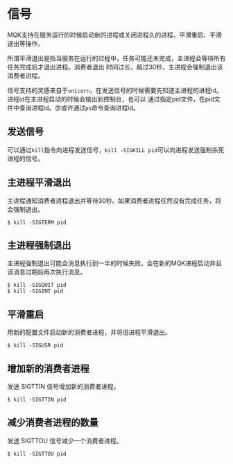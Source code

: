 信号
====

MQK支持在服务运行的时候启动新的进程或关闭进程久的进程、平滑重启、平滑退出等操作。

所谓平滑退出是指当服务在运行的过程中，任务可能还未完成，主进程会等待所有任务完成后才退出进程。消费者退出
时间过长，超过30秒，主进程会强制退出该消费者进程。

信号支持的灵感来自于`unicorn`，在发送信号的时候需要先知道主进程的进程id。进程id在主进程启动的时候会输出到控制台，也可以
通过指定pid文件，在pid文件中查询进程id。亦或许通过`ps`命令查询进程id。

发送信号
-------

可以通过`kill`指令向进程发送信号，`kill -SIGKILL pid`可以向进程发送强制杀死进程的信号。

主进程平滑退出
--------------

主进程通知消费者进程退出并等待30秒。如果消费者进程任然没有完成任务，将会强制退出。

```
$ kill -SIGTERM pid
```

主进程强制退出
-------------

主进程强制退出可能会消息执行到一半的时候失败。会在新的MQK进程启动并且该消息过期后再次执行消息。

```
$ kill -SIGQUIT pid
$ kill -SIGINT pid
```

平滑重启
---------

用新的配置文件启动新的消费者进程，并将旧进程平滑退出。

```
$ kill -SIGUSR pid
```

增加新的消费者进程
-----------------

发送 SIGTTIN 信号增加新的消费者进程。

```
$ kill -SIGTTIN pid
```

减少消费者进程的数量
-------------------

发送 SIGTTOU 信号减少一个消费者进程。

```
$ kill -SIGTTOU pid
```